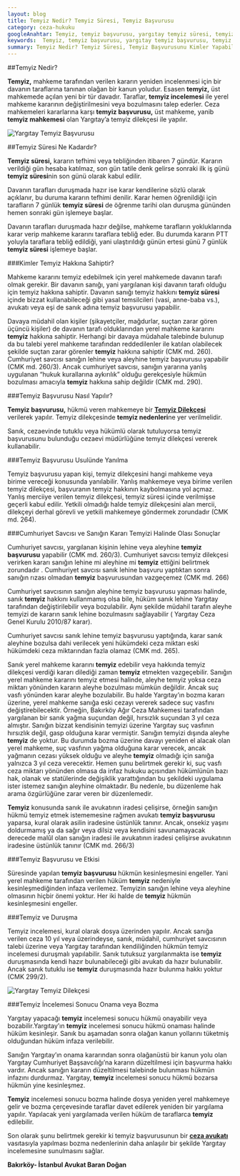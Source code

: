 ```yaml
---
layout: blog
title: Temyiz Nedir? Temyiz Süresi, Temyiz Başvurusu
category: ceza-hukuku
googleAnahtar: Temyiz, temyiz başvurusu, yargıtay temyiz süresi, temyiz dilekçesi, Ceza avukatı, avukat, ağır ceza avukatı, bakırköy avukat, istanbul avukat
keywords:  Temyiz, temyiz başvurusu, yargıtay temyiz başvurusu, temyiz dilekçesi, Ceza avukatı, avukat, ağır ceza avukatı, bakırköy avukat, istanbul avukat, temyiz başvuru dilekçesi, temyiz süresi
summary: Temyiz Nedir? Temyiz Süresi, Temyiz Başvurusunu Kimler Yapabilir? Yargıtay Temyiz İncelemesi Duruşmalı mıdır? Temyiz İncelemesi Sonucu Bozma veya Onama Kararı
---
```


##Temyiz Nedir?

**Temyiz,** mahkeme tarafından verilen kararın yeniden incelenmesi için bir davanın taraflarına tanınan olağan bir kanun yoludur.  Esasen **temyiz,** üst mahkemede açılan yeni bir tür davadır. Taraflar, **temyiz incelemesi** ile yerel mahkeme kararının değiştirilmesini veya bozulmasını talep ederler. Ceza mahkemeleri kararlarına karşı **temyiz başvurusu,**  üst mahkeme,  yanib **temyiz mahkemesi**  olan  Yargıtay’a temyiz dilekçesi  ile yapılır.


![Yargıtay Temyiz Başvurusu](https://camo.githubusercontent.com/e13824900dd05c77aa7cc5d1a4e9ae7a40169f17/687474703a2f2f692e68697a6c69726573696d2e636f6d2f3750426f426d2e6a7067 "Yargıtay Temyiz Başvurusu")

##Temyiz Süresi Ne Kadardır?

**Temyiz süresi,**  kararın tefhimi veya tebliğinden itibaren 7 gündür. Kararın verildiği gün hesaba katılmaz, son gün tatile denk gelirse sonraki ilk iş günü **temyiz süresi**nin  son günü olarak kabul edilir.

Davanın tarafları duruşmada hazır ise karar kendilerine sözlü olarak açıklanır, bu duruma kararın tefhimi denilir. Karar hemen öğrenildiği için tarafların 7 günlük **temyiz süresi**  de öğrenme tarihi olan duruşma gününden hemen sonraki gün işlemeye başlar.

Davanın tarafları duruşmada hazır değilse, mahkeme tarafların yokluklarında karar verip mahkeme kararını taraflara tebliğ eder.  Bu durumda kararın PTT yoluyla taraflara tebliğ edildiği, yani ulaştırıldığı günün ertesi günü 7 günlük **temyiz süresi**  işlemeye başlar.

###Kimler Temyiz Hakkına Sahiptir?

Mahkeme kararını temyiz edebilmek için yerel mahkemede davanın tarafı olmak gerekir. Bir davanın sanığı, yani yargılanan kişi davanın tarafı olduğu için temyiz hakkına sahiptir. Davanın sanığı temyiz hakkını **temyiz süresi** içinde bizzat kullanabileceği gibi yasal temsilcileri (vasi, anne-baba vs.), avukatı  veya eşi de sanık adına temyiz başvurusu yapabilir.

Davaya müdahil olan kişiler (şikayetçiler, mağdurlar, suçtan zarar gören üçüncü kişiler) de davanın tarafı olduklarından yerel mahkeme kararını **temyiz** hakkına sahiptir. Herhangi bir davaya müdahale talebinde bulunup da bu talebi yerel mahkeme tarafından reddedilenler  ile katılan olabilecek şekilde suçtan zarar görenler **temyiz** hakkına sahiptir (CMK md. 260).
Cumhuriyet savcısı sanığın lehine veya aleyhine temyiz başvurusu yapabilir (CMK md. 260/3). Ancak cumhuriyet savcısı, sanığın yararına yanlış uygulanan “hukuk kurallarına aykırılık” olduğu gerekçesiyle hükmün bozulması amacıyla **temyiz** hakkına sahip değildir (CMK md. 290).

###Temyiz Başvurusu Nasıl Yapılır?


**Temyiz başvurusu,** hükmü veren mahkemeye bir [**Temyiz Dilekçesi**](http://barandogan.av.tr/blog/ceza-hukuku/temyiz-dilekcesi-ornegi.html) verilerek yapılır. Temyiz dilekçesinde **temyiz nedenleri**ne yer verilmelidir.

Sanık, cezaevinde tutuklu veya hükümlü olarak tutuluyorsa temyiz başvurusunu bulunduğu cezaevi müdürlüğüne temyiz dilekçesi vererek kullanabilir.

###Temyiz Başvurusu Usulünde Yanılma

Temyiz başvurusu yapan kişi, temyiz dilekçesini hangi mahkeme veya birime vereceği konusunda yanılabilir. Yanlış mahkemeye veya birime verilen temyiz dilekçesi, başvuranın temyiz hakkının kaybolmasına yol açmaz. Yanlış merciiye verilen temyiz dilekçesi, temyiz süresi içinde verilmişse geçerli kabul edilir. Yetkili olmadığı halde temyiz dilekçesini alan mercii, dilekçeyi derhal  görevli  ve yetkili mahkemeye göndermek zorundadır  (CMK md. 264).

###Cumhuriyet Savcısı ve Sanığın Kararı Temyizi Halinde Olası Sonuçlar

Cumhuriyet savcısı, yargılanan kişinin lehine veya aleyhine **temyiz başvurusu** yapabilir (CMK md. 260/3). Cumhuriyet savcısı temyiz dilekçesi verirken kararı sanığın lehine mi aleyhine mi **temyiz** ettiğini belirtmek  zorundadır . Cumhuriyet savcısı sanık lehine başvuru yaptıktan sonra sanığın rızası olmadan **temyiz** başvurusundan vazgeçemez (CMK md. 266)

Cumhuriyet savcısının sanığın aleyhine temyiz başvurusu yapması halinde, sanık **temyiz** hakkını kullanmamış olsa bile, hüküm sanık lehine Yargıtay tarafından değiştirilebilir veya bozulabilir.  Aynı şekilde müdahil tarafın aleyhe temyizi de kararın sanık lehine bozulmasını sağlayabilir ( Yargıtay Ceza Genel Kurulu 2010/87 karar).

Cumhuriyet savcısı sanık lehine temyiz başvurusu yaptığında,  karar sanık aleyhine bozulsa dahi verilecek yeni hükümdeki ceza miktarı eski hükümdeki ceza miktarından fazla olamaz (CMK md. 265).

Sanık yerel mahkeme kararını **temyiz** edebilir veya hakkında temyiz dilekçesi verdiği kararı dilediği zaman **temyiz** etmekten vazgeçebilir. Sanığın yerel mahkeme kararını temyiz etmesi halinde, aleyhe temyiz yoksa ceza miktarı yönünden kararın aleyhe bozulması mümkün değildir. Ancak suç vasfı yönünden karar aleyhe bozulabilir. Bu halde Yargıtay’ın bozma kararı üzerine,  yerel mahkeme sanığa eski cezayı vererek sadece suç vasfını değiştirebilecektir. Örneğin, Bakırköy Ağır Ceza Mahkemesi tarafından yargılanan bir sanık yağma suçundan değil, hırsızlık suçundan 3 yıl ceza almıştır. Sanığın bizzat kendisinin temyizi üzerine Yargıtay suç vasfının hırsızlık değil, gasp olduğuna karar vermiştir. Sanığın temyizi dışında aleyhe **temyiz** de yoktur. Bu durumda bozma üzerine davayı yeniden el alacak olan yerel mahkeme, suç vasfının yağma olduğuna karar verecek, ancak yağmanın cezası yüksek olduğu ve aleyhe **temyiz** olmadığı için sanığa yalnızca 3 yıl ceza verecektir. Hemen şunu belirtmek gerekir ki, suç vasfı ceza miktarı yönünden olmasa da infaz hukuku açısından hükümlünün bazı hak, olanak ve statülerinde değişiklik yarattığından bu şekildeki uygulama ister istemez sanığın aleyhine olmaktadır. Bu nedenle, bu düzenleme hak arama özgürlüğüne zarar veren bir düzenlemedir.

**Temyiz** konusunda sanık ile avukatının iradesi çelişirse, örneğin sanığın hükmü temyiz etmek istememesine rağmen  avukatı **temyiz başvurusu** yaparsa, kural olarak asilin iradesine üstünlük tanınır. Ancak,  onsekiz  yaşını doldurmamış ya da sağır veya dilsiz veya kendisini savunamayacak derecede malûl olan sanığın iradesi ile avukatının  iradesi çelişirse avukatının iradesine üstünlük tanınır (CMK md.  266/3)

###Temyiz Başvurusu ve Etkisi

Süresinde yapılan **temyiz başvurusu** hükmün kesinleşmesini engeller. Yani yerel mahkeme tarafından verilen hüküm **temyiz** nedeniyle kesinleşmediğinden infaza verilemez. Temyizin sanığın lehine veya aleyhine olmasının hiçbir önemi yoktur. Her iki halde de **temyiz** hükmün kesinleşmesini engeller.

###Temyiz ve Duruşma

Temyiz incelemesi, kural olarak dosya üzerinden yapılır. Ancak sanığa verilen ceza 10 yıl veya üzerindeyse, sanık, müdahil, cumhuriyet savcısının talebi üzerine veya Yargıtay tarafından kendiliğinden hükmün temyiz incelemesi duruşmalı yapılabilir.
Sanık tutuksuz yargılanmakta ise **temyiz** duruşmasında kendi hazır bulunabileceği gibi avukatı da hazır bulunabilir. Ancak sanık tutuklu ise **temyiz** duruşmasında hazır bulunma hakkı yoktur (CMK 299/2).

![Yargıtay Temyiz Dilekçesi](https://camo.githubusercontent.com/e162db5ffa0d03ce19c3582b3a7ff183767598a5/687474703a2f2f692e68697a6c69726573696d2e636f6d2f317270594a312e6a7067 "Yargıtay Temyiz Dilekçesi")


###Temyiz İncelemesi Sonucu Onama veya Bozma

Yargıtay yapacağı **temyiz** incelemesi sonucu hükmü onayabilir veya bozabilir.Yargıtay’ın **temyiz** incelemesi sonucu hükmü onaması halinde hüküm kesinleşir. Sanık bu aşamadan sonra olağan kanun yollarını tüketmiş olduğundan hüküm infaza verilebilir. 

Sanığın Yargıtay’ın onama kararından sonra olağanüstü bir kanun yolu olan Yargıtay Cumhuriyet Başsavcılığı’na kararın düzeltilmesi için başvurma hakkı vardır. Ancak sanığın kararın düzeltilmesi talebinde bulunması hükmün infazını durdurmaz.
Yargıtay, **temyiz** incelemesi sonucu hükmü bozarsa hükmün yine kesinleşmez. 

**Temyiz** incelemesi sonucu bozma halinde dosya yeniden yerel mahkemeye gelir ve bozma çerçevesinde taraflar davet edilerek yeniden bir yargılama yapılır. Yapılacak yeni yargılamada verilen hüküm de taraflarca **temyiz** edilebilir.

Son olarak şunu belirtmek gerekir ki temyiz başvurusunun bir [**ceza avukatı**](http://barandogan.av.tr/blog/ceza-hukuku/ceza-avukatinin-islevi.html) vasıtasıyla yapılması bozma nedenlerinin daha anlaşılır bir şekilde Yargıtay incelemesine sunulmasını sağlar.



**Bakırköy- İstanbul Avukat Baran Doğan**



